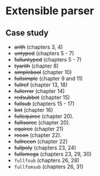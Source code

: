 # Extensible parser

## Case study

- ~~arith~~ (chapters 3, 4)
- ~~untyped~~ (chapters 5 - 7)
- ~~fulluntyped~~ (chapters 5 - 7)
- ~~tyarith~~ (chapter 8)
- ~~simplebool~~ (chapter 10)
- ~~fullsimple~~ (chapter 9 and 11)
- ~~fullref~~ (chapter 13, 18)
- ~~fullerror~~ (chapter 14)
- ~~rcdsubbot~~ (chapter 15)
- ~~fullsub~~ (chapters 15 - 17)
- ~~bot~~ (chapter 16)
- ~~fullequirec~~ (chapter 20).
- ~~fullisorec~~ (chapter 20).
- ~~equirec~~ (chapter 21)
- ~~recon~~ (chapter 22).
- ~~fullrecon~~ (chapter 22)
- ~~fullpoly~~ (chapters 23, 24)
- ~~fullomega~~ (chapters 23, 29, 30)
- `fullfsub` (chapters 26, 28)
- `fullfomsub` (chapters 26, 31)
